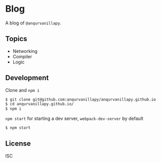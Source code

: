 # Blog

A blog of `@anqurvanillapy`.

## Topics

- Networking
- Compiler
- Logic

## Development

Clone and `npm i`

```bash
$ git clone git@github.com:anqurvanillapy/anqurvanillapy.github.io
$ cd anqurvanillapy.github.io/
$ npm i
```

`npm start` for starting a dev server, `webpack-dev-server` by default

```bash
$ npm start
```

## License

ISC
